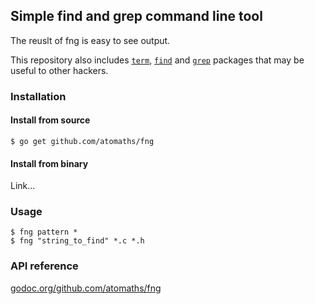 ## Simple find and grep command line tool

The reuslt of fng is easy to see output.

This repository also includes [`term`](http://godoc.org/github.com/atomaths/fng/pkg/term),
[`find`](http://godoc.org/github.com/atomaths/fng/pkg/find) and
[`grep`](http://godoc.org/github.com/atomaths/fng/pkg/grep) packages
that may be useful to other hackers.


### Installation

#### Install from source

    $ go get github.com/atomaths/fng

#### Install from binary

Link...


### Usage

    $ fng pattern *
    $ fng "string_to_find" *.c *.h


### API reference
[godoc.org/github.com/atomaths/fng](http://godoc.org/github.com/atomaths/fng)
